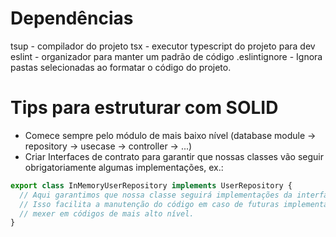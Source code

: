 # Dependências

tsup - compilador do projeto
tsx - executor typescript do projeto para dev
eslint - organizador para manter um padrão de código
.eslintignore - Ignora pastas selecionadas ao formatar o código do projeto.

# Tips para estruturar com SOLID

- Comece sempre pelo módulo de mais baixo nível (database module -> repository -> usecase -> controller -> ...)
- Criar Interfaces de contrato para garantir que nossas classes vão seguir obrigatoriamente algumas implementações, ex.:

```js
export class InMemoryUserRepository implements UserRepository {
  // Aqui garantimos que nossa classe seguirá implementações da interface UserRepository.
  // Isso facilita a manutenção do código em caso de futuras implementações, sem que precisemos
  // mexer em códigos de mais alto nível.
}
```
